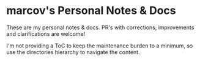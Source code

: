 # marcov's Personal Notes & Docs

These are my personal notes & docs. PR's with corrections, improvements and
clarifications are welcome!

I'm not providing a ToC to keep the maintenance burden to a minimum, so use the
directories hierarchy to navigate the content.

